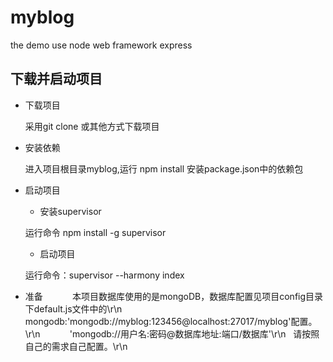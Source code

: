 # myblog
the demo use node web framework express

## 下载并启动项目 ##

* 下载项目
      
   采用git clone 或其他方式下载项目
   
* 安装依赖

  进入项目根目录myblog,运行 npm install 安装package.json中的依赖包
  
* 启动项目

   * 安装supervisor
   
    运行命令 npm install -g supervisor
    
   * 启动项目 
   
    运行命令：supervisor --harmony index 
    
 * 准备
      
      本项目数据库使用的是mongoDB，数据库配置见项目config目录下default.js文件中的\r\n
   mongodb:'mongodb://myblog:123456@localhost:27017/myblog'配置。\r\n
            'mongodb://用户名:密码@数据库地址:端口/数据库'\r\n
   请按照自己的需求自己配置。\r\n
